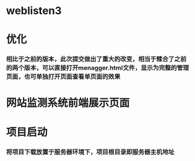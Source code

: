# weblisten3

# 优化
### 相比于之前的版本，此次提交做出了重大的改变，相当于糅合了之前的两个版本，可以直接打开menagger.html文件，显示为完整的管理页面，也可单独打开页面查看单页面的效果

# 网站监测系统前端展示页面

# 项目启动

### 将项目下载放置于服务器环境下，项目根目录即服务器主机地址

